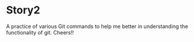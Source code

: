 # Story2
A practice of various Git commands to help me better in understanding the functionality of git. Cheers!!
